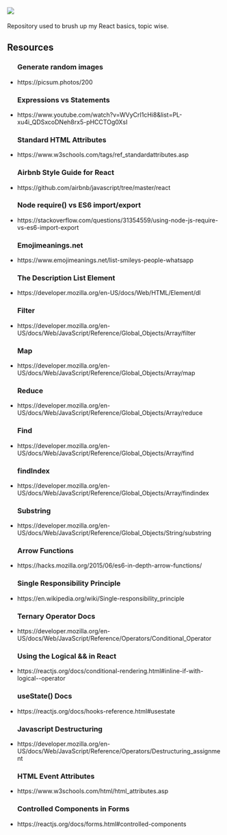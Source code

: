 # <img src="https://hackernoon.com/images/1*KBGdMaU_emZX4XR1AvkD4A.gif">
Repository used to brush up my React basics, topic wise. 

<h2>Resources</h2>
<ul>
<h3>Generate random images</h3>
<li>https://picsum.photos/200 </li>

<h3>Expressions vs Statements</h3>
<li>https://www.youtube.com/watch?v=WVyCrI1cHi8&list=PL-xu4i_QDSxcoDNeh8rx5-pHCCTOg0XsI</li>

<h3>Standard HTML Attributes</h3>
<li>https://www.w3schools.com/tags/ref_standardattributes.asp</li>

<h3>Airbnb Style Guide for React</h3>
<li>https://github.com/airbnb/javascript/tree/master/react</li>

<h3>Node require() vs ES6 import/export</h3>
<li>https://stackoverflow.com/questions/31354559/using-node-js-require-vs-es6-import-export</li>

<h3>Emojimeanings.net</h3>
<li>https://www.emojimeanings.net/list-smileys-people-whatsapp</li>

<h3>The Description List Element</h3>
<li>https://developer.mozilla.org/en-US/docs/Web/HTML/Element/dl</li>

<h3>Filter</h3>
<li>https://developer.mozilla.org/en-US/docs/Web/JavaScript/Reference/Global_Objects/Array/filter</li>

<h3>Map</h3>
<li>https://developer.mozilla.org/en-US/docs/Web/JavaScript/Reference/Global_Objects/Array/map</li>

<h3>Reduce</h3>
<li>https://developer.mozilla.org/en-US/docs/Web/JavaScript/Reference/Global_Objects/Array/reduce</li>

<h3>Find</h3>
<li>https://developer.mozilla.org/en-US/docs/Web/JavaScript/Reference/Global_Objects/Array/find</li>

<h3>findIndex</h3>
<li>https://developer.mozilla.org/en-US/docs/Web/JavaScript/Reference/Global_Objects/Array/findindex</li>

<h3>Substring</h3>
<li>https://developer.mozilla.org/en-US/docs/Web/JavaScript/Reference/Global_Objects/String/substring</li>

<h3>Arrow Functions</h3>
<li>https://hacks.mozilla.org/2015/06/es6-in-depth-arrow-functions/</li>

<h3>Single Responsibility Principle</h3>
<li>https://en.wikipedia.org/wiki/Single-responsibility_principle</li>

<h3>Ternary Operator Docs</h3>
<li>https://developer.mozilla.org/en-US/docs/Web/JavaScript/Reference/Operators/Conditional_Operator</li>

<h3>Using the Logical && in React</h3>
<li>https://reactjs.org/docs/conditional-rendering.html#inline-if-with-logical--operator</li>

<h3>useState() Docs</h3>
<li>https://reactjs.org/docs/hooks-reference.html#usestate</li>

<h3>Javascript Destructuring</h3>
<li>https://developer.mozilla.org/en-US/docs/Web/JavaScript/Reference/Operators/Destructuring_assignment</li>

<h3>HTML Event Attributes</h3>
<li>https://www.w3schools.com/html/html_attributes.asp</li>

<h3>Controlled Components in Forms</h3>
<li>https://reactjs.org/docs/forms.html#controlled-components</li>

</ul>
